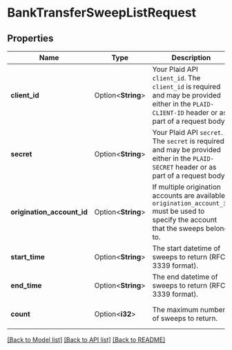 # BankTransferSweepListRequest

## Properties

Name | Type | Description | Notes
------------ | ------------- | ------------- | -------------
**client_id** | Option<**String**> | Your Plaid API `client_id`. The `client_id` is required and may be provided either in the `PLAID-CLIENT-ID` header or as part of a request body. | [optional]
**secret** | Option<**String**> | Your Plaid API `secret`. The `secret` is required and may be provided either in the `PLAID-SECRET` header or as part of a request body. | [optional]
**origination_account_id** | Option<**String**> | If multiple origination accounts are available, `origination_account_id` must be used to specify the account that the sweeps belong to. | [optional]
**start_time** | Option<**String**> | The start datetime of sweeps to return (RFC 3339 format). | [optional]
**end_time** | Option<**String**> | The end datetime of sweeps to return (RFC 3339 format). | [optional]
**count** | Option<**i32**> | The maximum number of sweeps to return. | [optional][default to 25]

[[Back to Model list]](../README.md#documentation-for-models) [[Back to API list]](../README.md#documentation-for-api-endpoints) [[Back to README]](../README.md)


